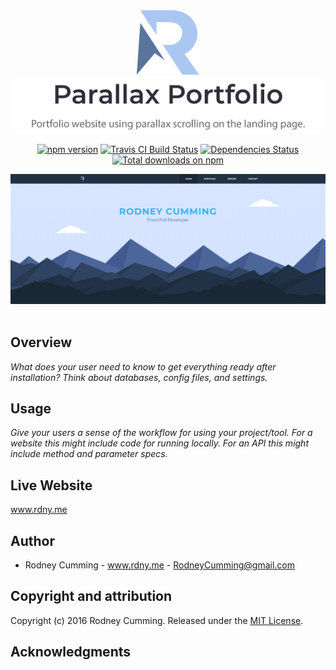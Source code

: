 <div align="center">
 <img src="./src/images/logo.svg" width="100" alt="R logo">
 <br>
  <img src="./title.png" width="500" alt="R logo">
 <!-- <h1 size="+2">Parallax Portfolio</h1>
 <h4><i>Portfolio website using parallax scrolling on the landing page.</i></h4> -->
 <br>

 <p align="center">
    <a href="https://yarn.pm/thelounge"><img
    	alt="npm version"
    	src="https://img.shields.io/npm/v/thelounge.svg?style=flat-square&maxAge=3600"></a>
    <a href="https://travis-ci.com/thelounge/thelounge"><img
    	alt="Travis CI Build Status"
    	src="https://img.shields.io/travis/com/thelounge/thelounge/master.svg?style=flat-square&maxAge=60"></a>
    <a href="https://david-dm.org/thelounge/thelounge"><img
    	alt="Dependencies Status"
    	src="https://img.shields.io/david/thelounge/thelounge.svg?style=flat-square&maxAge=3600"></a>
    <a href="https://npm-stat.com/charts.html?package=thelounge&from=2016-02-12"><img
    	alt="Total downloads on npm"
    	src="https://img.shields.io/npm/dt/thelounge.svg?colorB=007dc7&style=flat-square&maxAge=3600"></a>

</p>
 <img src="./screenshot.png" width="700" alt="landing page scroll animation">
</div>
<br>
<!-- [![NPM Version][npm-image]][npm-url]
[![Build Status][travis-image]][travis-url]
[![Downloads Stats][npm-downloads]][npm-url]
[![License](http://img.shields.io/:license-mit-blue.svg?style=flat-square)](http://badges.mit-license.org) -->

## Overview

_What does your user need to know to get everything ready after installation?_
_Think about databases, config files, and settings._

## Usage

_Give your users a sense of the workflow for using your project/tool._
_For a website this might include code for running locally._
_For an API this might include method and parameter specs._

## Live Website

www.rdny.me

## Author

- Rodney Cumming - www.rdny.me - RodneyCumming@gmail.com

## Copyright and attribution

Copyright (c) 2016 Rodney Cumming. Released under the [MIT License](https://github.com/datamade/your-repo-here/blob/master/LICENSE).

## Acknowledgments

<!-- Markdown link & img dfn's -->

[npm-image]: https://img.shields.io/npm/v/datadog-metrics.svg?style=flat-square
[npm-url]: https://npmjs.org/package/datadog-metrics
[npm-downloads]: https://img.shields.io/npm/dm/datadog-metrics.svg?style=flat-square
[travis-image]: https://img.shields.io/travis/dbader/node-datadog-metrics/master.svg?style=flat-square
[travis-url]: https://travis-ci.org/dbader/node-datadog-metrics
[wiki]: https://github.com/yourname/yourproject/wiki
